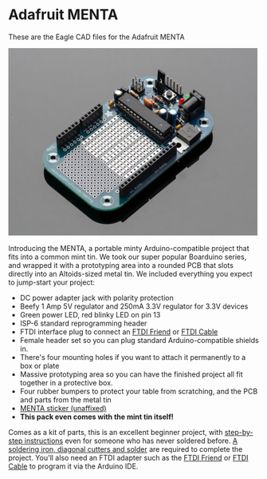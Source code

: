 # Adafruit MENTA

These are the Eagle CAD files for the Adafruit MENTA

<a href="http://www.adafruit.com/products/795"><img src="assets/image.jpg?raw=true" width="500px"></a>

Introducing the MENTA, a portable minty Arduino-compatible project that fits into a common mint tin. We took our super popular Boarduino series, and wrapped it with a prototyping area into a rounded PCB that slots directly into an Altoids-sized metal tin. We included everything you expect to jump-start your project:

- DC power adapter jack with polarity protection
- Beefy 1 Amp 5V regulator and 250mA 3.3V regulator for 3.3V devices
- Green power LED, red blinky LED on pin 13
- ISP-6 standard reprogramming header
- FTDI interface plug to connect an [FTDI Friend](http://www.adafruit.com/products/284) or [FTDI Cable](https://www.adafruit.com/products/70)
- Female header set so you can plug standard Arduino-compatible shields in.
- There's four mounting holes if you want to attach it permanently to a box or plate
- Massive prototyping area so you can have the finished project all fit together in a protective box.
- Four rubber bumpers to protect your table from scratching, and the PCB and parts from the metal tin
- [MENTA sticker (unaffixed)](http://www.adafruit.com/products/873)
- __This pack even comes with the mint tin itself!__

Comes as a kit of parts, this is an excellent beginner project, with [step-by-step instructions](http://ladyada.net/make/menta/index.html) even for someone who has never soldered before. [A soldering iron, diagonal cutters and solder](https://www.adafruit.com/category/8) are required to complete the project. You'll also need an FTDI adapter such as the [FTDI Friend](http://www.adafruit.com/products/284) or [FTDI Cable](https://www.adafruit.com/products/70) to program it via the Arduino IDE.

